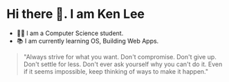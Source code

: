 # Hi there 👋. I am Ken Lee

- 👨‍💻 I am a Computer Science student.
- 📚 I am currently learning OS, Building Web Apps.

> "Always strive for what you want. Don't compromise. Don't give up. Don't settle for less. Don't ever ask yourself why you can't do it. Even if it seems impossible, keep thinking of ways to make it happen."
